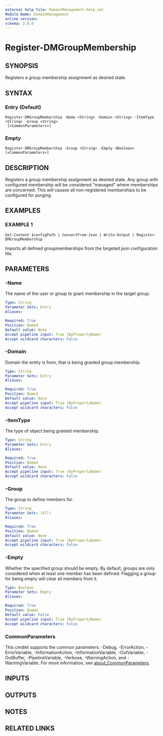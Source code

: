 ```yaml
---
external help file: DomainManagement-help.xml
Module Name: DomainManagement
online version:
schema: 2.0.0
---
```


# Register-DMGroupMembership

## SYNOPSIS
Registers a group membership assignment as desired state.

## SYNTAX

### Entry (Default)
```
Register-DMGroupMembership -Name <String> -Domain <String> -ItemType <String> -Group <String>
 [<CommonParameters>]
```

### Empty
```
Register-DMGroupMembership -Group <String> -Empty <Boolean> [<CommonParameters>]
```

## DESCRIPTION
Registers a group membership assignment as desired state.
Any group with configured membership will be considered "managed" where memberships are concerned.
This will causse all non-registered memberships to be configured for purging.

## EXAMPLES

### EXAMPLE 1
```
Get-Content $configPath | ConvertFrom-Json | Write-Output | Register-DMGroupMembership
```

Imports all defined groupmemberships from the targeted json configuration file.

## PARAMETERS

### -Name
The name of the user or group to grant membership in the target group.

```yaml
Type: String
Parameter Sets: Entry
Aliases:

Required: True
Position: Named
Default value: None
Accept pipeline input: True (ByPropertyName)
Accept wildcard characters: False
```

### -Domain
Domain the entity is from, that is being granted group membership.

```yaml
Type: String
Parameter Sets: Entry
Aliases:

Required: True
Position: Named
Default value: None
Accept pipeline input: True (ByPropertyName)
Accept wildcard characters: False
```

### -ItemType
The type of object being granted membership.

```yaml
Type: String
Parameter Sets: Entry
Aliases:

Required: True
Position: Named
Default value: None
Accept pipeline input: True (ByPropertyName)
Accept wildcard characters: False
```

### -Group
The group to define members for.

```yaml
Type: String
Parameter Sets: (All)
Aliases:

Required: True
Position: Named
Default value: None
Accept pipeline input: True (ByPropertyName)
Accept wildcard characters: False
```

### -Empty
Whether the specified group should be empty.
By default, groups are only considered when at least one member has been defined.
Flagging a group for being empty will clear all members from it.

```yaml
Type: Boolean
Parameter Sets: Empty
Aliases:

Required: True
Position: Named
Default value: False
Accept pipeline input: True (ByPropertyName)
Accept wildcard characters: False
```

### CommonParameters
This cmdlet supports the common parameters: -Debug, -ErrorAction, -ErrorVariable, -InformationAction, -InformationVariable, -OutVariable, -OutBuffer, -PipelineVariable, -Verbose, -WarningAction, and -WarningVariable. For more information, see [about_CommonParameters](http://go.microsoft.com/fwlink/?LinkID=113216).

## INPUTS

## OUTPUTS

## NOTES

## RELATED LINKS
